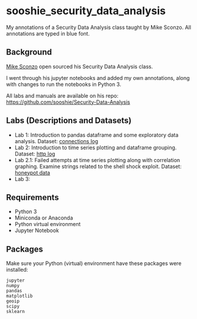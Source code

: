 # sooshie_security_data_analysis
My annotations of a Security Data Analysis class taught by Mike Sconzo. All annotations are typed in blue font.

## Background

[Mike Sconzo](https://twitter.com/sooshie) open sourced his Security Data Analysis class. 

I went through his jupyter notebooks and added my own annotations, along with changes to run the notebooks in Python 3. 

All labs and manuals are available on his repo: https://github.com/sooshie/Security-Data-Analysis

## Labs (Descriptions and Datasets)
* Lab 1: Introduction to pandas dataframe and some exploratory data analysis. Dataset: [connections log](http://www.secrepo.com/Security-Data-Analysis/Lab_1/conn.log.zip)
* Lab 2: Introduction to time series plotting and dataframe grouping. Dataset: [http log](http://www.secrepo.com/Security-Data-Analysis/Lab_2/http.log.zip)
* Lab 2.1: Failed attempts at time series plotting along with correlation graphing. Examine strings related to the shell shock exploit. Dataset: [honeypot data](http://www.secrepo.com/honeypot/honeypot.json.zip)
* Lab 3:

## Requirements
* Python 3
* Miniconda or Anaconda
* Python virtual environment
* Jupyter Notebook

## Packages
Make sure your Python (virtual) environment have these packages were installed:
```
jupyter
numpy
pandas
matplotlib
geoip
scipy
sklearn
```
